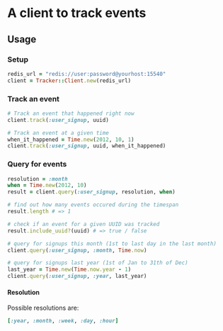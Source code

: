 # A client to track events

## Usage

### Setup

```ruby
redis_url = "redis://user:password@yourhost:15540"
client = Tracker::Client.new(redis_url)
```

### Track an event

```ruby
# Track an event that happened right now
client.track(:user_signup, uuid)

# Track an event at a given time
when_it_happened = Time.new(2012, 10, 1)
client.track(:user_signup, uuid, when_it_happened)
```

### Query for events

```ruby
resolution = :month
when = Time.new(2012, 10)
result = client.query(:user_signup, resolution, when)

# find out how many events occured during the timespan
result.length # => 1

# check if an event for a given UUID was tracked
result.include_uuid?(uuid) # => true / false

# query for signups this month (1st to last day in the last month)
client.query(:user_signup, :month, Time.now)

# query for signups last year (1st of Jan to 31th of Dec)
last_year = Time.new(Time.now.year - 1)
client.query(:user_signup, :year, last_year)
```

#### Resolution

Possible resolutions are:
```ruby
[:year, :month, :week, :day, :hour]
```